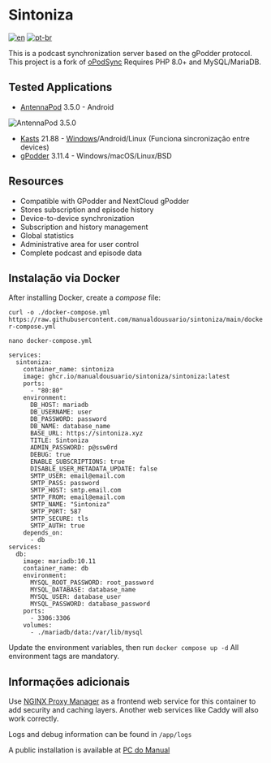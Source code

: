 # Sintoniza

[![en](https://img.shields.io/badge/lang-en-red.svg)](https://github.com/manualdousuario/sintoniza/blob/master/README.md)
[![pt-br](https://img.shields.io/badge/lang-pt--br-green.svg)](https://github.com/manualdousuario/sintoniza/blob/master/README.pt-br.md)

This is a podcast synchronization server based on the gPodder protocol.
This project is a fork of [oPodSync](https://github.com/kd2org/opodsync)
Requires PHP 8.0+ and MySQL/MariaDB.

## Tested Applications

- [AntennaPod](https://github.com/AntennaPod/AntennaPod) 3.5.0 - Android

![AntennaPod 3.5.0](https://github.com/manualdousuario/sintoniza/blob/main/assets/antennapod_350.gif?raw=true)

- [Kasts](https://invent.kde.org/multimedia/kasts) 21.88 - [Windows](https://cdn.kde.org/ci-builds/multimedia/kasts/)/Android/Linux (Funciona sincronização entre devices)
- [gPodder](https://gpodder.github.io/) 3.11.4 - Windows/macOS/Linux/BSD

## Resources

- Compatible with GPodder and NextCloud gPodder
- Stores subscription and episode history
- Device-to-device synchronization
- Subscription and history management
- Global statistics
- Administrative area for user control
- Complete podcast and episode data

## Instalação via Docker

After installing Docker, create a *compose* file:

`curl -o ./docker-compose.yml https://raw.githubusercontent.com/manualdousuario/sintoniza/main/docker-compose.yml`

`nano docker-compose.yml`

```
services:
  sintoniza:
    container_name: sintoniza
    image: ghcr.io/manualdousuario/sintoniza/sintoniza:latest
    ports:
      - "80:80"
    environment:
      DB_HOST: mariadb
      DB_USERNAME: user
      DB_PASSWORD: password
      DB_NAME: database_name
      BASE_URL: https://sintoniza.xyz
      TITLE: Sintoniza
      ADMIN_PASSWORD: p@ssw0rd
      DEBUG: true
      ENABLE_SUBSCRIPTIONS: true
      DISABLE_USER_METADATA_UPDATE: false
      SMTP_USER: email@email.com
      SMTP_PASS: password
      SMTP_HOST: smtp.email.com
      SMTP_FROM: email@email.com
      SMTP_NAME: "Sintoniza"
      SMTP_PORT: 587
      SMTP_SECURE: tls
      SMTP_AUTH: true
    depends_on:
      - db
services:
  db:
    image: mariadb:10.11
    container_name: db
    environment:
      MYSQL_ROOT_PASSWORD: root_password
      MYSQL_DATABASE: database_name
      MYSQL_USER: database_user
      MYSQL_PASSWORD: database_password
    ports:
      - 3306:3306
    volumes:
      - ./mariadb/data:/var/lib/mysql
```

Update the environment variables, then run `docker compose up -d`
All environment tags are mandatory.

## Informações adicionais

Use [NGINX Proxy Manager](https://nginxproxymanager.com/) as a frontend web service for this container to add security and caching layers.
Another web services like Caddy will also work correctly.

Logs and debug information can be found in `/app/logs`

A public installation is available at [PC do Manual](https://sintoniza.pcdomanual.com/)